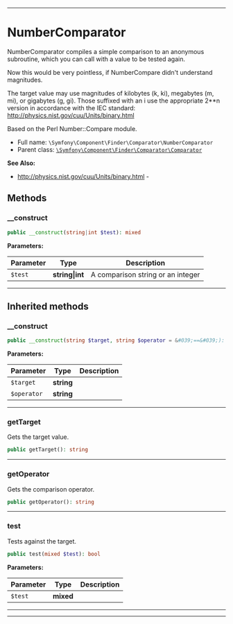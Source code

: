 ***

# NumberComparator

NumberComparator compiles a simple comparison to an anonymous
subroutine, which you can call with a value to be tested again.

Now this would be very pointless, if NumberCompare didn't understand
magnitudes.

The target value may use magnitudes of kilobytes (k, ki),
megabytes (m, mi), or gigabytes (g, gi).  Those suffixed
with an i use the appropriate 2**n version in accordance with the
IEC standard: http://physics.nist.gov/cuu/Units/binary.html

Based on the Perl Number::Compare module.

* Full name: `\Symfony\Component\Finder\Comparator\NumberComparator`
* Parent class: [`\Symfony\Component\Finder\Comparator\Comparator`](./Comparator.md)

**See Also:**

* http://physics.nist.gov/cuu/Units/binary.html - 




## Methods


### __construct



```php
public __construct(string|int $test): mixed
```








**Parameters:**

| Parameter | Type | Description |
|-----------|------|-------------|
| `$test` | **string&#124;int** | A comparison string or an integer |




***


## Inherited methods


### __construct



```php
public __construct(string $target, string $operator = &#039;==&#039;): mixed
```








**Parameters:**

| Parameter | Type | Description |
|-----------|------|-------------|
| `$target` | **string** |  |
| `$operator` | **string** |  |




***

### getTarget

Gets the target value.

```php
public getTarget(): string
```











***

### getOperator

Gets the comparison operator.

```php
public getOperator(): string
```











***

### test

Tests against the target.

```php
public test(mixed $test): bool
```








**Parameters:**

| Parameter | Type | Description |
|-----------|------|-------------|
| `$test` | **mixed** |  |




***


***

